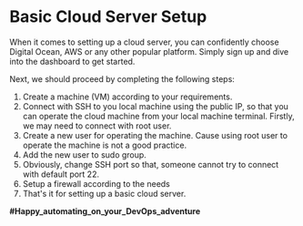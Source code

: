 # Basic Cloud Server Setup

When it comes to setting up a cloud server, you can confidently choose Digital Ocean, AWS or any other popular platform. Simply sign up and dive into the dashboard to get started.

Next, we should proceed by completing the following steps:

1. Create a machine (VM) according to your requirements.
2. Connect with SSH to you local machine using the public IP, so that you can operate the cloud machine from your local machine terminal. Firstly, we may need to connect with root user.
3. Create a new user for operating the machine. Cause using root user to operate the machine is not a good practice.
4. Add the new user to sudo group.
5. Obviously, change SSH port so that, someone cannot try to connect with default port 22.
6. Setup a firewall according to the needs
7. That's it for setting up a basic cloud server.

**#Happy_automating_on_your_DevOps_adventure**
